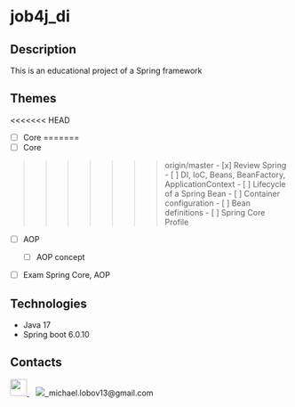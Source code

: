 # job4j_di

## Description
This is an educational project of a Spring framework

## Themes
<<<<<<< HEAD
- [ ] Core
=======
-[ ] Core
>>>>>>> origin/master
    - [x] Review Spring
    - [ ] DI, IoC, Beans, BeanFactory, ApplicationContext
    - [ ] Lifecycle of a Spring Bean
    - [ ] Container configuration
    - [ ] Bean definitions
    - [ ] Spring Core Profile 


- [ ] AOP
    - [ ] AOP concept


- [ ] Exam Spring Core, AOP

## Technologies
- Java 17
- Spring boot 6.0.10

## Contacts

<a href="https://t.me/draw_my_soul">
<img src="https://cdn-icons-png.flaticon.com/512/5968/5968804.png" width="30px">
</a>&nbsp;&nbsp;
<a href="mailto:michael.lobov13@gmail.com">
<img src="https://ssl.gstatic.com/ui/v1/icons/mail/rfr/logo_gmail_lockup_default_1x_r5.png">&nbsp;
</a>michael.lobov13@gmail.com